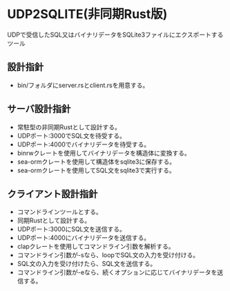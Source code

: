 # UDP2SQLITE(非同期Rust版)
UDPで受信したSQL又はバイナリデータをSQLite3ファイルにエクスポートするツール

## 設計指針
* bin/フォルダにserver.rsとclient.rsを用意する。

## サーバ設計指針
* 常駐型の非同期Rustとして設計する。
* UDPポート:3000でSQL文を待受する。
* UDPポート:4000でバイナリデータを待受する。
* binrwクレートを使用してバイナリデータを構造体に変換する。
* sea-ormクレートを使用して構造体をsqlite3に保存する。
* sea-ormクレートを使用してSQL文をsqlite3で実行する。

## クライアント設計指針
* コマンドラインツールとする。
* 同期Rustとして設計する。
* UDPポート:3000にSQL文を送信する。
* UDPポート:4000にバイナリデータを送信する。
* clapクレートを使用してコマンドライン引数を解析する。
* コマンドライン引数が-sなら、loopでSQL文の入力を受け付ける。
* SQL文の入力を受け付けたら、SQL文を送信する。
* コマンドライン引数が-eなら、続くオプションに応じてバイナリデータを送信する。


